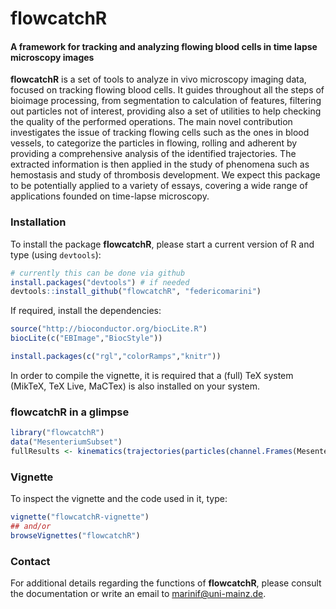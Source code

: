 flowcatchR
==========

#### A framework for tracking and analyzing flowing blood cells in time lapse microscopy images

**flowcatchR** is a set of tools to analyze in vivo microscopy imaging data, focused on tracking flowing blood cells.
It guides throughout all the steps of bioimage processing, from segmentation to calculation of features, filtering 
out particles not of interest, providing also a set of utilities to help checking the quality of the performed 
operations. The main novel contribution investigates the issue of tracking flowing cells such as the ones in blood
vessels, to categorize the particles in flowing, rolling and adherent by providing a comprehensive analysis of the
identified trajectories. The extracted information is then applied in the study of phenomena such as hemostasis and
study of thrombosis development. We expect this package to be potentially applied to a variety of essays, 
covering a wide range of applications founded on time-lapse microscopy.


### Installation
To install the package **flowcatchR**, please start a current version of R and type (using `devtools`):

```r 
# currently this can be done via github
install.packages("devtools") # if needed
devtools::install_github("flowcatchR", "federicomarini")
```

If required, install the dependencies:

```r
source("http://bioconductor.org/biocLite.R")
biocLite(c("EBImage","BiocStyle"))

install.packages(c("rgl","colorRamps","knitr"))
```

In order to compile the vignette, it is required that a (full) TeX system (MikTeX, TeX Live, MaCTex) is also installed on your system.

### flowcatchR in a glimpse

```r
library("flowcatchR")
data("MesenteriumSubset")
fullResults <- kinematics(trajectories(particles(channel.Frames(MesenteriumSubset,"red"))))
```



### Vignette

To inspect the vignette and the code used in it, type:

```r
vignette("flowcatchR-vignette")
## and/or
browseVignettes("flowcatchR")
```

### Contact
For additional details regarding the functions of **flowcatchR**, please consult the documentation or write an email to marinif@uni-mainz.de. 


